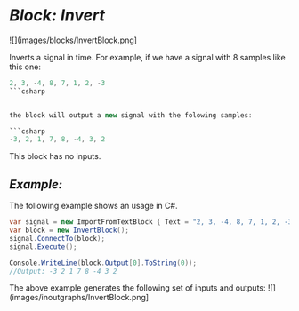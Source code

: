 # *Block: Invert*
![](images/blocks/InvertBlock.png]

Inverts a signal in time.
For example, if we have a signal with 8 samples like this one:

```csharp
2, 3, -4, 8, 7, 1, 2, -3
```csharp


the block will output a new signal with the folowing samples:

```csharp
-3, 2, 1, 7, 8, -4, 3, 2
```


This block has no inputs.

## *Example:*

The following example shows an usage in C#.

```csharp
var signal = new ImportFromTextBlock { Text = "2, 3, -4, 8, 7, 1, 2, -3" };
var block = new InvertBlock();
signal.ConnectTo(block);
signal.Execute();

Console.WriteLine(block.Output[0].ToString(0));
//Output: -3 2 1 7 8 -4 3 2
```

The above example generates the following set of inputs and outputs:
![](images/inoutgraphs/InvertBlock.png]


